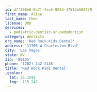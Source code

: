 ```yaml
---
id: d7f208e0-0a7f-4ea6-8293-47513e502f79
first_name: Alice
last_name: Chen
license: DMD
services:
  - pediatric-dentist-or-pedodontist
category: dentists
org_name: 'Red Rock Kids Dental'
address: '11700 W Charleston Blvd'
city: 'Las Vegas'
state: NV
zip: '89135'
phone: '(702) 242-2436'
title: 'Red Rock Kids Dental'
_geoloc:
  lat: 36.1592
  lng: -115.247
---
```

